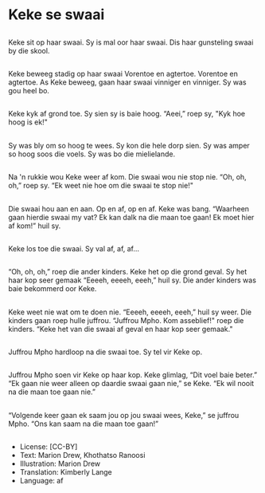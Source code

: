 # Keke se swaai

##
Keke sit op haar swaai.
Sy is mal oor haar
swaai.
Dis haar gunsteling
swaai by die skool.

##
Keke beweeg stadig op
haar swaai
Vorentoe en agtertoe.
Vorentoe en agtertoe.
As Keke beweeg, gaan
haar swaai vinniger en
vinniger.
Sy was gou heel bo.

##
Keke kyk af grond toe.
Sy sien sy is baie hoog.
“Aeei,” roep sy, "Kyk
hoe hoog is ek!"

##
Sy was bly om so hoog
te wees.
Sy kon die hele dorp
sien.
Sy was amper so hoog
soos die voels. Sy was
bo die mielielande.

##
Na 'n rukkie wou Keke
weer af kom.
Die swaai wou nie stop
nie.
“Oh, oh, oh,” roep sy.
“Ek weet nie hoe om
die swaai te stop nie!"

##
Die swaai hou aan en
aan.
Op en af, op en af.
Keke was bang.
“Waarheen gaan hierdie
swaai my vat?
Ek kan dalk na die
maan toe gaan!
Ek moet hier af kom!”
huil sy.

##
Keke los toe die swaai.
Sy val af, af, af...

##
“Oh, oh, oh,” roep die
ander kinders.
Keke het op die grond
geval.
Sy het haar kop seer
gemaak
“Eeeeh, eeeeh, eeeh,”
huil sy.
Die ander kinders was
baie bekommerd oor
Keke.

##
Keke weet nie wat om
te doen nie.
“Eeeeh, eeeeh, eeeh,”
huil sy weer.
Die kinders gaan roep
hulle juffrou.
“Juffrou Mpho. Kom
asseblief!" roep die
kinders.
“Keke het van die swaai
af geval en haar kop
seer gemaak."

##
Juffrou Mpho hardloop
na die swaai toe.
Sy tel vir Keke op.

##
Juffrou Mpho soen vir
Keke op haar kop.
Keke glimlag, “Dit voel
baie beter.”
“Ek gaan nie weer
alleen op daardie swaai
gaan nie,” se Keke.
“Ek wil nooit na die
maan toe gaan nie.”

##
“Volgende keer gaan ek
saam jou op jou swaai
wees, Keke,” se juffrou
Mpho.
“Ons kan saam na die
maan toe gaan!”

##
* License: [CC-BY]
* Text: Marion Drew, Khothatso Ranoosi
* Illustration: Marion Drew
* Translation: Kimberly Lange
* Language: af
